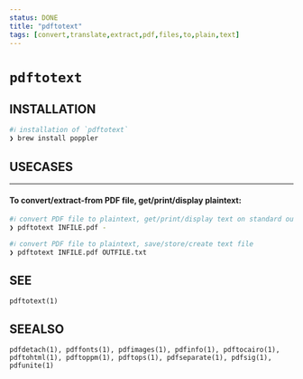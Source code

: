 ```yaml
---
status: DONE
title: "pdftotext"
tags: [convert,translate,extract,pdf,files,to,plain,text]
---
```


# `pdftotext`

## INSTALLATION


```bash
#ℹ︎ installation of `pdftotext`
❯ brew install poppler
```


## USECASES

----
#### To convert/extract-from PDF file, get/print/display plaintext:


```bash
#ℹ︎ convert PDF file to plaintext, get/print/display text on standard output
❯ pdftotext INFILE.pdf -
```



```bash
#ℹ︎ convert PDF file to plaintext, save/store/create text file
❯ pdftotext INFILE.pdf OUTFILE.txt
```



## SEE

    pdftotext(1)

## SEEALSO

    pdfdetach(1), pdffonts(1), pdfimages(1), pdfinfo(1), pdftocairo(1), pdftohtml(1), pdftoppm(1), pdftops(1), pdfseparate(1), pdfsig(1), pdfunite(1)

